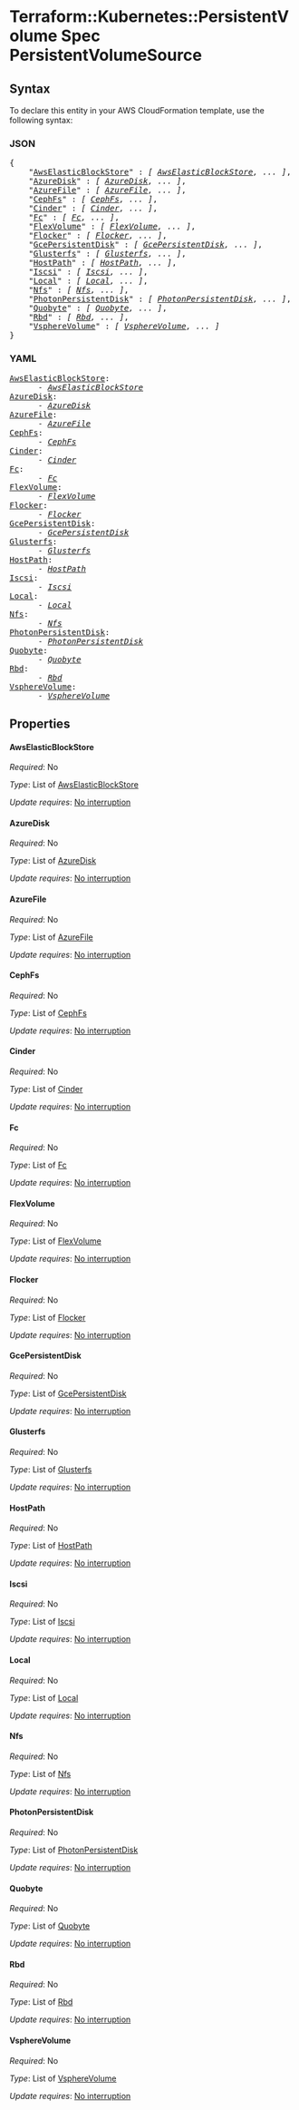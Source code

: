 # Terraform::Kubernetes::PersistentVolume Spec PersistentVolumeSource

## Syntax

To declare this entity in your AWS CloudFormation template, use the following syntax:

### JSON

<pre>
{
    "<a href="#awselasticblockstore" title="AwsElasticBlockStore">AwsElasticBlockStore</a>" : <i>[ <a href="spec-persistentvolumesource-awselasticblockstore.md">AwsElasticBlockStore</a>, ... ]</i>,
    "<a href="#azuredisk" title="AzureDisk">AzureDisk</a>" : <i>[ <a href="spec-persistentvolumesource-azuredisk.md">AzureDisk</a>, ... ]</i>,
    "<a href="#azurefile" title="AzureFile">AzureFile</a>" : <i>[ <a href="spec-persistentvolumesource-azurefile.md">AzureFile</a>, ... ]</i>,
    "<a href="#cephfs" title="CephFs">CephFs</a>" : <i>[ <a href="spec-persistentvolumesource-cephfs.md">CephFs</a>, ... ]</i>,
    "<a href="#cinder" title="Cinder">Cinder</a>" : <i>[ <a href="spec-persistentvolumesource-cinder.md">Cinder</a>, ... ]</i>,
    "<a href="#fc" title="Fc">Fc</a>" : <i>[ <a href="spec-persistentvolumesource-fc.md">Fc</a>, ... ]</i>,
    "<a href="#flexvolume" title="FlexVolume">FlexVolume</a>" : <i>[ <a href="spec-persistentvolumesource-flexvolume.md">FlexVolume</a>, ... ]</i>,
    "<a href="#flocker" title="Flocker">Flocker</a>" : <i>[ <a href="spec-persistentvolumesource-flocker.md">Flocker</a>, ... ]</i>,
    "<a href="#gcepersistentdisk" title="GcePersistentDisk">GcePersistentDisk</a>" : <i>[ <a href="spec-persistentvolumesource-gcepersistentdisk.md">GcePersistentDisk</a>, ... ]</i>,
    "<a href="#glusterfs" title="Glusterfs">Glusterfs</a>" : <i>[ <a href="spec-persistentvolumesource-glusterfs.md">Glusterfs</a>, ... ]</i>,
    "<a href="#hostpath" title="HostPath">HostPath</a>" : <i>[ <a href="spec-persistentvolumesource-hostpath.md">HostPath</a>, ... ]</i>,
    "<a href="#iscsi" title="Iscsi">Iscsi</a>" : <i>[ <a href="spec-persistentvolumesource-iscsi.md">Iscsi</a>, ... ]</i>,
    "<a href="#local" title="Local">Local</a>" : <i>[ <a href="spec-persistentvolumesource-local.md">Local</a>, ... ]</i>,
    "<a href="#nfs" title="Nfs">Nfs</a>" : <i>[ <a href="spec-persistentvolumesource-nfs.md">Nfs</a>, ... ]</i>,
    "<a href="#photonpersistentdisk" title="PhotonPersistentDisk">PhotonPersistentDisk</a>" : <i>[ <a href="spec-persistentvolumesource-photonpersistentdisk.md">PhotonPersistentDisk</a>, ... ]</i>,
    "<a href="#quobyte" title="Quobyte">Quobyte</a>" : <i>[ <a href="spec-persistentvolumesource-quobyte.md">Quobyte</a>, ... ]</i>,
    "<a href="#rbd" title="Rbd">Rbd</a>" : <i>[ <a href="spec-persistentvolumesource-rbd.md">Rbd</a>, ... ]</i>,
    "<a href="#vspherevolume" title="VsphereVolume">VsphereVolume</a>" : <i>[ <a href="spec-persistentvolumesource-vspherevolume.md">VsphereVolume</a>, ... ]</i>
}
</pre>

### YAML

<pre>
<a href="#awselasticblockstore" title="AwsElasticBlockStore">AwsElasticBlockStore</a>: <i>
      - <a href="spec-persistentvolumesource-awselasticblockstore.md">AwsElasticBlockStore</a></i>
<a href="#azuredisk" title="AzureDisk">AzureDisk</a>: <i>
      - <a href="spec-persistentvolumesource-azuredisk.md">AzureDisk</a></i>
<a href="#azurefile" title="AzureFile">AzureFile</a>: <i>
      - <a href="spec-persistentvolumesource-azurefile.md">AzureFile</a></i>
<a href="#cephfs" title="CephFs">CephFs</a>: <i>
      - <a href="spec-persistentvolumesource-cephfs.md">CephFs</a></i>
<a href="#cinder" title="Cinder">Cinder</a>: <i>
      - <a href="spec-persistentvolumesource-cinder.md">Cinder</a></i>
<a href="#fc" title="Fc">Fc</a>: <i>
      - <a href="spec-persistentvolumesource-fc.md">Fc</a></i>
<a href="#flexvolume" title="FlexVolume">FlexVolume</a>: <i>
      - <a href="spec-persistentvolumesource-flexvolume.md">FlexVolume</a></i>
<a href="#flocker" title="Flocker">Flocker</a>: <i>
      - <a href="spec-persistentvolumesource-flocker.md">Flocker</a></i>
<a href="#gcepersistentdisk" title="GcePersistentDisk">GcePersistentDisk</a>: <i>
      - <a href="spec-persistentvolumesource-gcepersistentdisk.md">GcePersistentDisk</a></i>
<a href="#glusterfs" title="Glusterfs">Glusterfs</a>: <i>
      - <a href="spec-persistentvolumesource-glusterfs.md">Glusterfs</a></i>
<a href="#hostpath" title="HostPath">HostPath</a>: <i>
      - <a href="spec-persistentvolumesource-hostpath.md">HostPath</a></i>
<a href="#iscsi" title="Iscsi">Iscsi</a>: <i>
      - <a href="spec-persistentvolumesource-iscsi.md">Iscsi</a></i>
<a href="#local" title="Local">Local</a>: <i>
      - <a href="spec-persistentvolumesource-local.md">Local</a></i>
<a href="#nfs" title="Nfs">Nfs</a>: <i>
      - <a href="spec-persistentvolumesource-nfs.md">Nfs</a></i>
<a href="#photonpersistentdisk" title="PhotonPersistentDisk">PhotonPersistentDisk</a>: <i>
      - <a href="spec-persistentvolumesource-photonpersistentdisk.md">PhotonPersistentDisk</a></i>
<a href="#quobyte" title="Quobyte">Quobyte</a>: <i>
      - <a href="spec-persistentvolumesource-quobyte.md">Quobyte</a></i>
<a href="#rbd" title="Rbd">Rbd</a>: <i>
      - <a href="spec-persistentvolumesource-rbd.md">Rbd</a></i>
<a href="#vspherevolume" title="VsphereVolume">VsphereVolume</a>: <i>
      - <a href="spec-persistentvolumesource-vspherevolume.md">VsphereVolume</a></i>
</pre>

## Properties

#### AwsElasticBlockStore

_Required_: No

_Type_: List of <a href="spec-persistentvolumesource-awselasticblockstore.md">AwsElasticBlockStore</a>

_Update requires_: [No interruption](https://docs.aws.amazon.com/AWSCloudFormation/latest/UserGuide/using-cfn-updating-stacks-update-behaviors.html#update-no-interrupt)

#### AzureDisk

_Required_: No

_Type_: List of <a href="spec-persistentvolumesource-azuredisk.md">AzureDisk</a>

_Update requires_: [No interruption](https://docs.aws.amazon.com/AWSCloudFormation/latest/UserGuide/using-cfn-updating-stacks-update-behaviors.html#update-no-interrupt)

#### AzureFile

_Required_: No

_Type_: List of <a href="spec-persistentvolumesource-azurefile.md">AzureFile</a>

_Update requires_: [No interruption](https://docs.aws.amazon.com/AWSCloudFormation/latest/UserGuide/using-cfn-updating-stacks-update-behaviors.html#update-no-interrupt)

#### CephFs

_Required_: No

_Type_: List of <a href="spec-persistentvolumesource-cephfs.md">CephFs</a>

_Update requires_: [No interruption](https://docs.aws.amazon.com/AWSCloudFormation/latest/UserGuide/using-cfn-updating-stacks-update-behaviors.html#update-no-interrupt)

#### Cinder

_Required_: No

_Type_: List of <a href="spec-persistentvolumesource-cinder.md">Cinder</a>

_Update requires_: [No interruption](https://docs.aws.amazon.com/AWSCloudFormation/latest/UserGuide/using-cfn-updating-stacks-update-behaviors.html#update-no-interrupt)

#### Fc

_Required_: No

_Type_: List of <a href="spec-persistentvolumesource-fc.md">Fc</a>

_Update requires_: [No interruption](https://docs.aws.amazon.com/AWSCloudFormation/latest/UserGuide/using-cfn-updating-stacks-update-behaviors.html#update-no-interrupt)

#### FlexVolume

_Required_: No

_Type_: List of <a href="spec-persistentvolumesource-flexvolume.md">FlexVolume</a>

_Update requires_: [No interruption](https://docs.aws.amazon.com/AWSCloudFormation/latest/UserGuide/using-cfn-updating-stacks-update-behaviors.html#update-no-interrupt)

#### Flocker

_Required_: No

_Type_: List of <a href="spec-persistentvolumesource-flocker.md">Flocker</a>

_Update requires_: [No interruption](https://docs.aws.amazon.com/AWSCloudFormation/latest/UserGuide/using-cfn-updating-stacks-update-behaviors.html#update-no-interrupt)

#### GcePersistentDisk

_Required_: No

_Type_: List of <a href="spec-persistentvolumesource-gcepersistentdisk.md">GcePersistentDisk</a>

_Update requires_: [No interruption](https://docs.aws.amazon.com/AWSCloudFormation/latest/UserGuide/using-cfn-updating-stacks-update-behaviors.html#update-no-interrupt)

#### Glusterfs

_Required_: No

_Type_: List of <a href="spec-persistentvolumesource-glusterfs.md">Glusterfs</a>

_Update requires_: [No interruption](https://docs.aws.amazon.com/AWSCloudFormation/latest/UserGuide/using-cfn-updating-stacks-update-behaviors.html#update-no-interrupt)

#### HostPath

_Required_: No

_Type_: List of <a href="spec-persistentvolumesource-hostpath.md">HostPath</a>

_Update requires_: [No interruption](https://docs.aws.amazon.com/AWSCloudFormation/latest/UserGuide/using-cfn-updating-stacks-update-behaviors.html#update-no-interrupt)

#### Iscsi

_Required_: No

_Type_: List of <a href="spec-persistentvolumesource-iscsi.md">Iscsi</a>

_Update requires_: [No interruption](https://docs.aws.amazon.com/AWSCloudFormation/latest/UserGuide/using-cfn-updating-stacks-update-behaviors.html#update-no-interrupt)

#### Local

_Required_: No

_Type_: List of <a href="spec-persistentvolumesource-local.md">Local</a>

_Update requires_: [No interruption](https://docs.aws.amazon.com/AWSCloudFormation/latest/UserGuide/using-cfn-updating-stacks-update-behaviors.html#update-no-interrupt)

#### Nfs

_Required_: No

_Type_: List of <a href="spec-persistentvolumesource-nfs.md">Nfs</a>

_Update requires_: [No interruption](https://docs.aws.amazon.com/AWSCloudFormation/latest/UserGuide/using-cfn-updating-stacks-update-behaviors.html#update-no-interrupt)

#### PhotonPersistentDisk

_Required_: No

_Type_: List of <a href="spec-persistentvolumesource-photonpersistentdisk.md">PhotonPersistentDisk</a>

_Update requires_: [No interruption](https://docs.aws.amazon.com/AWSCloudFormation/latest/UserGuide/using-cfn-updating-stacks-update-behaviors.html#update-no-interrupt)

#### Quobyte

_Required_: No

_Type_: List of <a href="spec-persistentvolumesource-quobyte.md">Quobyte</a>

_Update requires_: [No interruption](https://docs.aws.amazon.com/AWSCloudFormation/latest/UserGuide/using-cfn-updating-stacks-update-behaviors.html#update-no-interrupt)

#### Rbd

_Required_: No

_Type_: List of <a href="spec-persistentvolumesource-rbd.md">Rbd</a>

_Update requires_: [No interruption](https://docs.aws.amazon.com/AWSCloudFormation/latest/UserGuide/using-cfn-updating-stacks-update-behaviors.html#update-no-interrupt)

#### VsphereVolume

_Required_: No

_Type_: List of <a href="spec-persistentvolumesource-vspherevolume.md">VsphereVolume</a>

_Update requires_: [No interruption](https://docs.aws.amazon.com/AWSCloudFormation/latest/UserGuide/using-cfn-updating-stacks-update-behaviors.html#update-no-interrupt)

